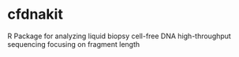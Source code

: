 # cfdnakit
R Package for analyzing liquid biopsy cell-free DNA high-throughput sequencing focusing on fragment length
